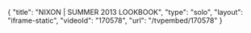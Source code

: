 {
    "title": "NIXON | SUMMER 2013 LOOKBOOK",
    "type": "solo",
    "layout": "iframe-static",
    "videoId": "170578",
    "url": "\/tvpembed\/170578"
}